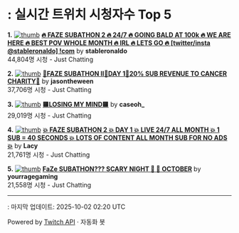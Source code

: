 # : 실시간 트위치 시청자수 Top 5

**1.** [![thumb](https://static-cdn.jtvnw.net/previews-ttv/live_user_stableronaldo-320x180.jpg)](https://twitch.tv/stableronaldo)
**[🔥 FAZE SUBATHON 2 🔥 24/7 🔥 GOING BALD AT 100k 🔥 WE ARE HERE 🔥 BEST POV WHOLE MONTH 🔥 IRL 🔥 LETS GO 🔥  [twitter/insta @stableronaldo] !com](https://twitch.tv/stableronaldo)** by **stableronaldo**<br>44,804명 시청  - Just Chatting

**2.** [![thumb](https://static-cdn.jtvnw.net/previews-ttv/live_user_jasontheween-320x180.jpg)](https://twitch.tv/jasontheween)
**[🔴FAZE SUBATHON II🔴DAY 1🔴20% SUB REVENUE TO CANCER CHARITY🔴](https://twitch.tv/jasontheween)** by **jasontheween**<br>37,706명 시청  - Just Chatting

**3.** [![thumb](https://static-cdn.jtvnw.net/previews-ttv/live_user_caseoh_-320x180.jpg)](https://twitch.tv/caseoh_)
**[🟨LOSING MY MIND🟨](https://twitch.tv/caseoh_)** by **caseoh_**<br>29,019명 시청  - Just Chatting

**4.** [![thumb](https://static-cdn.jtvnw.net/previews-ttv/live_user_lacy-320x180.jpg)](https://twitch.tv/Lacy)
**[💥 FAZE SUBATHON 2 💥 DAY 1 💥 LIVE 24/7 ALL MONTH 💥 1 SUB = 40 SECONDS 💥 LOTS OF CONTENT ALL MONTH SUB FOR NO ADS 💥](https://twitch.tv/Lacy)** by **Lacy**<br>21,761명 시청  - Just Chatting

**5.** [![thumb](https://static-cdn.jtvnw.net/previews-ttv/live_user_yourragegaming-320x180.jpg)](https://twitch.tv/yourragegaming)
**[FaZe SUBATHON??? SCARY NIGHT 👻 🎃 OCTOBER](https://twitch.tv/yourragegaming)** by **yourragegaming**<br>21,558명 시청  - Just Chatting


---
: 마지막 업데이트: 2025-10-02 02:20 UTC

Powered by [Twitch API](https://dev.twitch.tv/docs/api/reference) · 자동화 봇